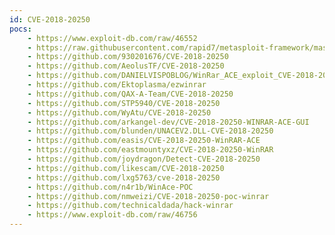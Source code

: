 ```yaml
---
id: CVE-2018-20250
pocs:
    - https://www.exploit-db.com/raw/46552
    - https://raw.githubusercontent.com/rapid7/metasploit-framework/master/modules/exploits/windows/fileformat/winrar_ace.rb
    - https://github.com/930201676/CVE-2018-20250
    - https://github.com/AeolusTF/CVE-2018-20250
    - https://github.com/DANIELVISPOBLOG/WinRar_ACE_exploit_CVE-2018-20250
    - https://github.com/Ektoplasma/ezwinrar
    - https://github.com/QAX-A-Team/CVE-2018-20250
    - https://github.com/STP5940/CVE-2018-20250
    - https://github.com/WyAtu/CVE-2018-20250
    - https://github.com/arkangel-dev/CVE-2018-20250-WINRAR-ACE-GUI
    - https://github.com/blunden/UNACEV2.DLL-CVE-2018-20250
    - https://github.com/easis/CVE-2018-20250-WinRAR-ACE
    - https://github.com/eastmountyxz/CVE-2018-20250-WinRAR
    - https://github.com/joydragon/Detect-CVE-2018-20250
    - https://github.com/likescam/CVE-2018-20250
    - https://github.com/lxg5763/cve-2018-20250
    - https://github.com/n4r1b/WinAce-POC
    - https://github.com/nmweizi/CVE-2018-20250-poc-winrar
    - https://github.com/technicaldada/hack-winrar
    - https://www.exploit-db.com/raw/46756
---
```


